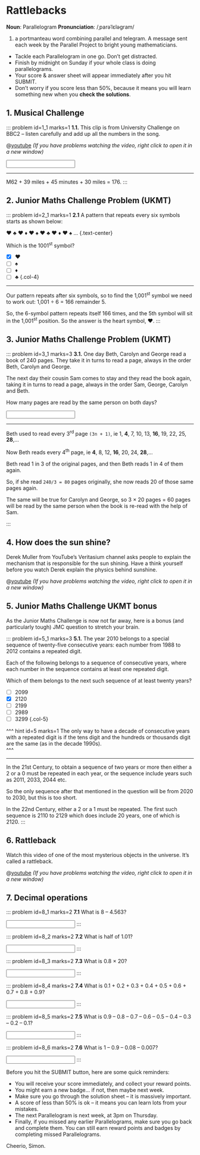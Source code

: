 # Rattlebacks

<div class="dictionary">

__Noun__: Parallelogram
__Pronunciation__: /ˌparəˈlɛləɡram/

1. a portmanteau word combining parallel and telegram. A message sent each
week by the Parallel Project to bright young mathematicians.

</div>

*	Tackle each Parallelogram in one go. Don’t get distracted.
*	Finish by midnight on Sunday if your whole class is doing parallelograms.
*	Your score & answer sheet will appear immediately after you hit SUBMIT.
*	Don’t worry if you score less than 50%, because it means you will learn something new when you __check the solutions__.


## 1.	Musical Challenge

::: problem id=1_1 marks=1
__1.1.__ This clip is from University Challenge on BBC2 – listen carefully and add up all the numbers in the song.

@[youtube](LAfYPIxkqCw?start=116&end=143&rel=0) _(If you have problems watching the video, right click to open it in a new window)_

<input solution="176"/>  

---

M62 + 39 miles + 45 minutes + 30 miles = 176.
:::


## 2. Junior Maths Challenge Problem (UKMT)
<!--- 2012 (14) --->

::: problem id=2_1 marks=1
__2.1__ A pattern that repeats every six symbols starts as shown below:

♥ ♣ ♥ ♦ ♥ ♠ ♥ ♣ ♥ ♦ ♥ ♠ ...
{.text-center}

Which is the 1001<sup>st</sup> symbol?


* [x] ♥
* [ ] ♠
* [ ] ♦
* [ ] ♣
{.col-4}

---

Our pattern repeats after six symbols, so to find the 1,001<sup>st</sup> symbol we need to work out:
1,001 ÷ 6 = 166 remainder 5.

So, the 6-symbol pattern repeats itself 166 times, and the 5th symbol will sit in the 1,001<sup>st</sup> position. So the answer is the heart symbol, ♥.
:::


## 3. Junior Maths Challenge Problem (UKMT)
<!--- 2012 (16 ext) --->

::: problem id=3_1 marks=3
__3.1.__ One day Beth, Carolyn and George read a book of 240 pages. They take it in turns to read a page, always in the order Beth, Carolyn and George.

The next day their cousin Sam comes to stay and they read the book again, taking it in turns to read a page, always in the order Sam, George, Carolyn and Beth.

How many pages are read by the same person on both days?

<input solution="60"/>  

---

Beth used to read every 3<sup>rd</sup> page `(3n + 1)`, ie 1, __4__, 7, 10, 13, __16__, 19, 22, 25, __28__,...

Now Beth reads every 4<sup>th</sup> page, ie __4__, 8, 12, __16__, 20, 24, __28__,...

Beth read 1 in 3 of the original pages, and then Beth reads 1 in 4 of them again.

So, if she read `240/3 = 80` pages originally, she now reads 20 of those same pages again.

The same will be true for Carolyn and George, so 3 × 20 pages = 60 pages will be read by the same person when the book is re-read with the help of Sam.

:::


## 4. How does the sun shine?

Derek Muller from YouTube’s Veritasium channel asks people to explain the mechanism that is responsible for the sun shining. Have a think yourself before you watch Derek explain the physics behind sunshine.

@[youtube](Ux33-5k8cjg?rel=0) _(If you have problems watching the video, right click to open it in a new window)_


## 5. Junior Maths Challenge UKMT bonus
<!--- 2010 (24) --->

As the Junior Maths Challenge is now not far away, here is a bonus (and particularly tough) JMC question to stretch your brain.

::: problem id=5_1 marks=3
__5.1.__ The year 2010 belongs to a special sequence of twenty-five consecutive years: each number from 1988 to 2012 contains a repeated digit.

Each of the following belongs to a sequence of consecutive years, where each number in the sequence contains at least one repeated digit.

Which of them belongs to the next such sequence of at least twenty years?

* [ ] 2099
* [x] 2120
* [ ] 2199
* [ ] 2989
* [ ] 3299
{.col-5}

^^^ hint id=5 marks=1
The only way to have a decade of consecutive years with a repeated digit is if the tens digit and the hundreds or thousands digit are the same (as in the decade 1990s).  
^^^

---

In the 21st Century, to obtain a sequence of two years or more then either a 2 or a 0 must be repeated in each year, or the sequence include years such as 2011, 2033, 2044 etc.

So the only sequence after that mentioned in the question will be from 2020 to 2030, but this is too short.

In the 22nd Century, either a 2 or a 1 must be repeated. The first such sequence is 2110 to 2129 which does include 20 years, one of which is 2120.
:::

## 6. Rattleback

Watch this video of one of the most mysterious objects in the universe. It’s called a rattleback.

@[youtube](ovZ_n6X__9c?rel=0) _(If you have problems watching the video, right click to open it in a new window)_


## 7. Decimal operations

::: problem id=8_1 marks=2
__7.1__ What is 8 – 4.563?

<input solution="3.437"/>
:::

::: problem id=8_2 marks=2
__7.2__ What is half of 1.01?

<input solution="0.505"/>
:::

::: problem id=8_3 marks=2
__7.3__ What is 0.8 × 20?

<input solution="16"/>
:::

::: problem id=8_4 marks=2
__7.4__ What is 0.1 + 0.2 + 0.3 + 0.4 + 0.5 + 0.6 + 0.7 + 0.8 + 0.9?

<input solution="4.5"/>
:::

::: problem id=8_5 marks=2
__7.5__ What is 0.9 – 0.8 – 0.7 – 0.6 – 0.5 – 0.4 – 0.3 – 0.2 – 0.1?

<input solution="-2.7"/>
:::

::: problem id=8_6 marks=2
__7.6__ What is 1 – 0.9 – 0.08 – 0.007?

<input solution="0.013"/>
:::


Before you hit the SUBMIT button, here are some quick reminders:

*	You will receive your score immediately, and collect your reward points.
*	You might earn a new badge... if not, then maybe next week.
*	Make sure you go through the solution sheet – it is massively important.
*	A score of less than 50% is ok – it means you can learn lots from your mistakes.
*	The next Parallelogram is next week, at 3pm on Thursday.
*	Finally, if you missed any earlier Parallelograms, make sure you go back and complete them. You can still earn reward points and badges by completing missed Parallelograms.

Cheerio,
Simon.
